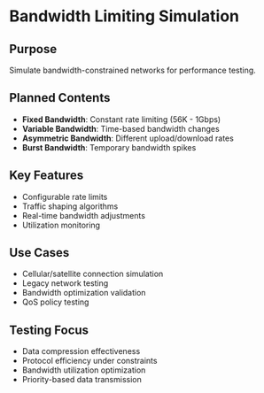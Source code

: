 # Bandwidth Limiting Simulation

## Purpose
Simulate bandwidth-constrained networks for performance testing.

## Planned Contents
- **Fixed Bandwidth**: Constant rate limiting (56K - 1Gbps)
- **Variable Bandwidth**: Time-based bandwidth changes
- **Asymmetric Bandwidth**: Different upload/download rates
- **Burst Bandwidth**: Temporary bandwidth spikes

## Key Features
- Configurable rate limits
- Traffic shaping algorithms
- Real-time bandwidth adjustments
- Utilization monitoring

## Use Cases
- Cellular/satellite connection simulation
- Legacy network testing
- Bandwidth optimization validation
- QoS policy testing

## Testing Focus
- Data compression effectiveness
- Protocol efficiency under constraints
- Bandwidth utilization optimization
- Priority-based data transmission